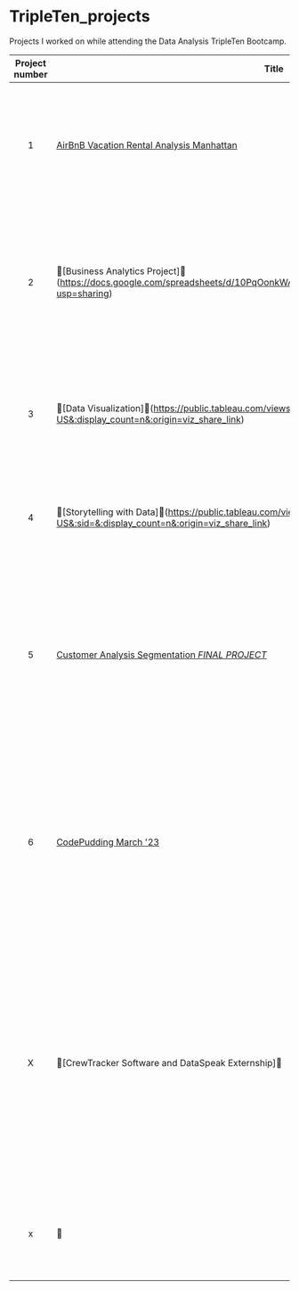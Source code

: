 # TripleTen_projects
Projects I worked on while attending the Data Analysis TripleTen Bootcamp.

| Project number | Title | Description |
| :-----------: | ----------- | ----------- |
| 1 | [AirBnB Vacation Rental Analysis Manhattan](https://github.com/LeeRIII/Data_projects_TripleTen/tree/main/AirBnB%20Vacation%20Rental%20Market) | Task to help a client analyze the vacation rental market for intent profitable investment opportunities using G-Suite/MS Excel | 
| 2 | 🚧[Business Analytics Project]🚧(https://docs.google.com/spreadsheets/d/10PqOonkWAtGhEy_ziaRHj7QoUS7eeK3G_PTsVhaDjxg/edit?usp=sharing) | The project task was to prepare a report that gives insight into user interaction, conversion, and retention for 'Dataset Store' using G-Suite/MS Excel | 
| 3 | 🚧[Data Visualization]🚧(https://public.tableau.com/views/LRIIISprint4WIP/ProfitsLosses?:language=en-US&:display_count=n&:origin=viz_share_link) | The project task was to review 'Superstore's operations and increase its profitability to avoid bankruptcy using Tableau. | 
| 4 | 🚧[Storytelling with Data]🚧(https://public.tableau.com/views/Book1WIP1_3/Dashboard1?:language=en-US&:sid=&:display_count=n&:origin=viz_share_link) | The project task was find the cause of returned order at 'Superstore' using Tableau storytelling. | 
| 5 | [Customer Analysis Segmentation *FINAL PROJECT*](https://github.com/LeeRIII/Data_projects_TripleTen/blob/main/Customer%20Analysis%20Segmentation/ReadMe.md)| Zomato analyzed customer demographics and preferences, categorizing them into groups such as regular diners, food enthusiasts, occasional users, and corporate clients.| 
| 6 | [CodePudding March '23](https://github.com/LeeRIII/Data_projects_TripleTen/tree/main/CodePudding%20March%20'23) | TripleTen's Code Jam for BIA: "March Code Pudding" is a Tableau Competition for BIA and DA students and Alumni. The project task is to collaboratively create visual essays using provided datasets. |
| X | 🚧[CrewTracker Software and DataSpeak Externship]🚧| Project aims to migrate Crystal Reports to Power BI dashboards for CrewTracker, consolidating 170+ reports, utilizing existing SQL queries, and integrating user feedback, while DataSpeak provides predictive analytics solutions.|
| x | 🚧 | Projects with the '🚧' designation are complete and viewable; Portfolio is still under construction |
